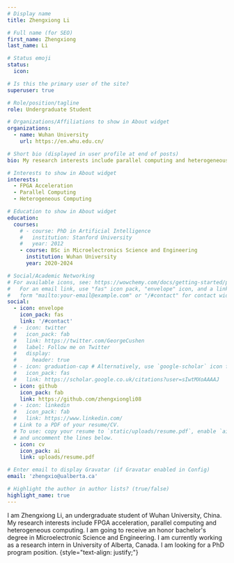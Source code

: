 ```yaml
---
# Display name
title: Zhengxiong Li

# Full name (for SEO)
first_name: Zhengxiong
last_name: Li

# Status emoji
status:
  icon:

# Is this the primary user of the site?
superuser: true

# Role/position/tagline
role: Undergraduate Student

# Organizations/Affiliations to show in About widget
organizations:
  - name: Wuhan University
    url: https://en.whu.edu.cn/

# Short bio (displayed in user profile at end of posts)
bio: My research interests include parallel computing and heterogeneous computing.

# Interests to show in About widget
interests:
  - FPGA Acceleration
  - Parallel Computing
  - Heterogeneous Computing

# Education to show in About widget
education:
  courses:
    # - course: PhD in Artificial Intelligence
    #   institution: Stanford University
    #   year: 2012
    - course: BSc in Microelectronics Science and Engineering
      institution: Wuhan University
      year: 2020-2024

# Social/Academic Networking
# For available icons, see: https://wowchemy.com/docs/getting-started/page-builder/#icons
#   For an email link, use "fas" icon pack, "envelope" icon, and a link in the
#   form "mailto:your-email@example.com" or "/#contact" for contact widget.
social:
  - icon: envelope
    icon_pack: fas
    link: '/#contact'
  # - icon: twitter
  #   icon_pack: fab
  #   link: https://twitter.com/GeorgeCushen
  #   label: Follow me on Twitter
  #   display:
  #     header: true
  # - icon: graduation-cap # Alternatively, use `google-scholar` icon from `ai` icon pack
  #   icon_pack: fas
  #   link: https://scholar.google.co.uk/citations?user=sIwtMXoAAAAJ
  - icon: github
    icon_pack: fab
    link: https://github.com/zhengxiongli08
  # - icon: linkedin
  #   icon_pack: fab
  #   link: https://www.linkedin.com/
  # Link to a PDF of your resume/CV.
  # To use: copy your resume to `static/uploads/resume.pdf`, enable `ai` icons in `params.yaml`,
  # and uncomment the lines below.
  - icon: cv
    icon_pack: ai
    link: uploads/resume.pdf

# Enter email to display Gravatar (if Gravatar enabled in Config)
email: 'zhengxio@ualberta.ca'

# Highlight the author in author lists? (true/false)
highlight_name: true
---
```


I am Zhengxiong Li, an undergraduate student of Wuhan University, China. My research interests include FPGA acceleration, parallel 
computing and heterogeneous computing. I am going to receive an honor bachelor's degree in Microelectronic Science and Engineering. I am currently working as a research intern in University of Alberta, Canada. I am looking for a PhD program position. 
{style="text-align: justify;"}
